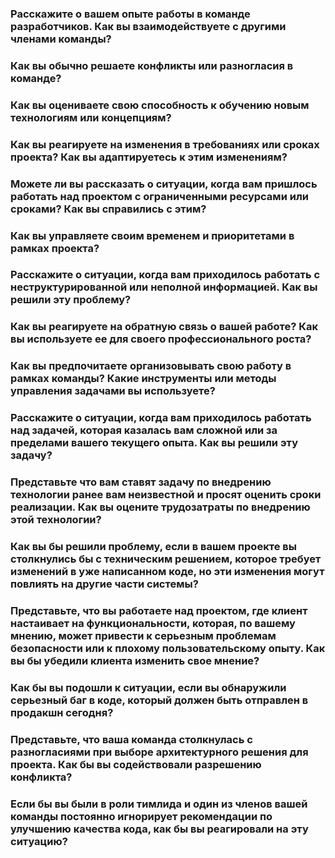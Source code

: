 ### Расскажите о вашем опыте работы в команде разработчиков. Как вы взаимодействуете с другими членами команды?

### Как вы обычно решаете конфликты или разногласия в команде?

### Как вы оцениваете свою способность к обучению новым технологиям или концепциям?

### Как вы реагируете на изменения в требованиях или сроках проекта? Как вы адаптируетесь к этим изменениям?

### Можете ли вы рассказать о ситуации, когда вам пришлось работать над проектом с ограниченными ресурсами или сроками? Как вы справились с этим?

### Как вы управляете своим временем и приоритетами в рамках проекта?

### Расскажите о ситуации, когда вам приходилось работать с неструктурированной или неполной информацией. Как вы решили эту проблему?

### Как вы реагируете на обратную связь о вашей работе? Как вы используете ее для своего профессионального роста?

### Как вы предпочитаете организовывать свою работу в рамках команды? Какие инструменты или методы управления задачами вы используете?

### Расскажите о ситуации, когда вам приходилось работать над задачей, которая казалась вам сложной или за пределами вашего текущего опыта. Как вы решили эту задачу?

### Представьте что вам ставят задачу по внедрению технологии ранее вам неизвестной и просят оценить сроки реализации. Как вы оцените трудозатраты по внедрению этой технологии?

### Как вы бы решили проблему, если в вашем проекте вы столкнулись бы с техническим решением, которое требует изменений в уже написанном коде, но эти изменения могут повлиять на другие части системы?

### Представьте, что вы работаете над проектом, где клиент настаивает на функциональности, которая, по вашему мнению, может привести к серьезным проблемам безопасности или к плохому пользовательскому опыту. Как вы бы убедили клиента изменить свое мнение?

### Как бы вы подошли к ситуации, если вы обнаружили серьезный баг в коде, который должен быть отправлен в продакшн сегодня?

### Представьте, что ваша команда столкнулась с разногласиями при выборе архитектурного решения для проекта. Как бы вы содействовали разрешению конфликта?

### Если бы вы были в роли тимлида и один из членов вашей команды постоянно игнорирует рекомендации по улучшению качества кода, как бы вы реагировали на эту ситуацию?
